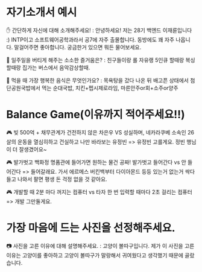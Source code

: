 # 자기소개서 예시 

✋ 간단하게 자신에 대해 소개해주세요!
: 안녕하세요! 저는 28기 백엔드 이재륜입니다 :) INTP이고 소프트웨어공학과라서 공7에 자주 출몰합니다. 동방에도 꽤 자주 나옵니다. 말걸어주면 좋아합니다. 궁금한거 있으면 뭐든 물어보세요.
 
🎁 일주일을 버티게 해주는 소소한 즐거움은? 
: 친구들이랑 롤 자유랭 5인큐 할때랑 복싱할때랑 집가는 버스에서 음악감상할때.
  
👅 먹을 때 가장 행복한 음식은 무엇인가요?
: 목욕탕을 갔다 나온 뒤 배고픈 상태에서 첨단공원국밥에서 먹는 순대국밥, 치킨+펩시제로라임, 마른안주or회+소주or양주
 
# Balance Game(이유까지 적어주세요!!)

🎮 빚 500억 + 채무관계가 건전하지 않은 차은우 VS 성실하며, 네카라쿠베 소속인 26살의 운동을 열심히하고 건실하고 나만 바라보는 유정빈
=> 유정빈 고를게요. 정빈 행님이 더 잘생겼어요~

🎮 발가벗고 백화정 명품관에 들어가면 원하는 물건 공짜! 발가벗고 들어간다 vs 안 들어간다
=> 들어갈래요. 가서 에르메스 버킨백부터 다이아몬드 등등 있는거 없는거 싹다 들고 나와서 팔면 평생 돈 걱정 없을 것 같아요. 

🎮 개발할 때 2분 마다 꺼지는 컴퓨터 vs 타자 한 번 입력할 때마다 2초 걸리는 컴퓨터
=> 개발 그만둘게요.


# 가장 마음에 드는 사진을 선정해주세요. 
📷 사진을 고른 이유에 대해 설명해주세요. 
: 고양이 볼따구입니다. 제가 이 사진을 고른 이유는 고양이를 좋아하고 고양이 볼따구가 말랑해서 귀여웠다고 생각했기 때문에 골랐습니다.